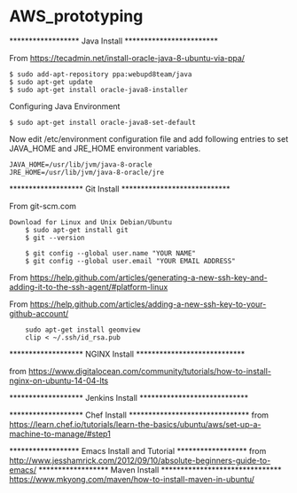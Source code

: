 # AWS_prototyping

****************** Java Install ************************

From https://tecadmin.net/install-oracle-java-8-ubuntu-via-ppa/

    $ sudo add-apt-repository ppa:webupd8team/java
    $ sudo apt-get update
    $ sudo apt-get install oracle-java8-installer
    
  Configuring Java Environment
    
    $ sudo apt-get install oracle-java8-set-default
  
  Now edit /etc/environment configuration file and add following entries to set JAVA_HOME and JRE_HOME environment variables.
  
    JAVA_HOME=/usr/lib/jvm/java-8-oracle
    JRE_HOME=/usr/lib/jvm/java-8-oracle/jre

******************* Git Install ****************************

From git-scm.com

    Download for Linux and Unix Debian/Ubuntu
        $ sudo apt-get install git
        $ git --version

        $ git config --global user.name "YOUR NAME"
        $ git config --global user.email "YOUR EMAIL ADDRESS"

From https://help.github.com/articles/generating-a-new-ssh-key-and-adding-it-to-the-ssh-agent/#platform-linux

From https://help.github.com/articles/adding-a-new-ssh-key-to-your-github-account/

        sudo apt-get install geomview    
        clip < ~/.ssh/id_rsa.pub
        
******************* NGINX Install ****************************

from https://www.digitalocean.com/community/tutorials/how-to-install-nginx-on-ubuntu-14-04-lts

******************* Jenkins Install ****************************


******************* Chef Install *******************************
from https://learn.chef.io/tutorials/learn-the-basics/ubuntu/aws/set-up-a-machine-to-manage/#step1

****************** Emacs Install and Tutorial ******************
from http://www.jesshamrick.com/2012/09/10/absolute-beginners-guide-to-emacs/
****************** Maven Install *******************************
https://www.mkyong.com/maven/how-to-install-maven-in-ubuntu/




